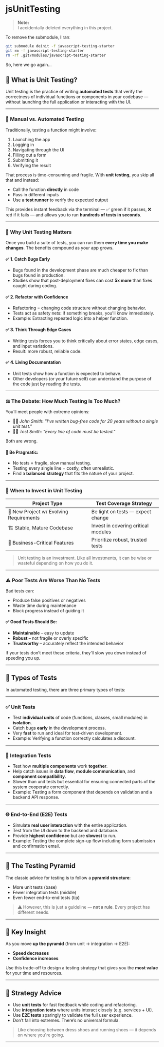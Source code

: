 # jsUnitTesting

> **Note:**  
> I accidentally deleted everything in this project.

To remove the submodule, I ran:

```bash
git submodule deinit -f javascript-testing-starter
git rm -f javascript-testing-starter
rm -rf .git/modules/javascript-testing-starter
```

So, here we go again...

## 🧪 What is Unit Testing?

Unit testing is the practice of writing **automated tests** that verify the correctness of individual functions or components in your codebase — without launching the full application or interacting with the UI.

---

### 🔄 Manual vs. Automated Testing

Traditionally, testing a function might involve:

1. Launching the app
2. Logging in
3. Navigating through the UI
4. Filling out a form
5. Submitting it
6. Verifying the result

That process is time-consuming and fragile. With **unit testing**, you skip all that and instead:

- Call the function **directly** in code
- Pass in different inputs
- Use a **test runner** to verify the expected output

This provides instant feedback via the terminal — ✅ green if it passes, ❌ red if it fails — and allows you to run **hundreds of tests in seconds**.

---

### 🧠 Why Unit Testing Matters

Once you build a suite of tests, you can run them **every time you make changes**. The benefits compound as your app grows.

#### ✅ 1. Catch Bugs Early

- Bugs found in the development phase are much cheaper to fix than bugs found in production.
- Studies show that post-deployment fixes can cost **5x more** than fixes caught during coding.

#### ✅ 2. Refactor with Confidence

- Refactoring = changing code structure without changing behavior.
- Tests act as safety nets: if something breaks, you'll know immediately.
- Example: Extracting repeated logic into a helper function.

#### ✅ 3. Think Through Edge Cases

- Writing tests forces you to think critically about error states, edge cases, and input variations.
- Result: more robust, reliable code.

#### ✅ 4. Living Documentation

- Unit tests show how a function is expected to behave.
- Other developers (or your future self) can understand the purpose of the code just by reading the tests.

---

### ⚖️ The Debate: How Much Testing Is Too Much?

You’ll meet people with extreme opinions:

- 🧔‍♂️ _John Smith_: _"I’ve written bug-free code for 20 years without a single unit test."_
- 🧑‍💻 _Test Smith_: _"Every line of code must be tested."_

Both are wrong.

#### 🧭 Be Pragmatic:

- No tests = fragile, slow manual testing.
- Testing every single line = costly, often unrealistic.
- Find a **balanced strategy** that fits the nature of your project.

---

### 🧠 When to Invest in Unit Testing

| Project Type                            | Test Coverage Strategy              |
| --------------------------------------- | ----------------------------------- |
| 🚧 New Project w/ Evolving Requirements | Be light on tests — expect change   |
| 🏗️ Stable, Mature Codebase              | Invest in covering critical modules |
| 💼 Business-Critical Features           | Prioritize robust, trusted tests    |

> Unit testing is an investment. Like all investments, it can be wise or wasteful depending on how you do it.

---

### ⚠️ Poor Tests Are Worse Than No Tests

Bad tests can:

- Produce false positives or negatives
- Waste time during maintenance
- Block progress instead of guiding it

#### ✅ Good Tests Should Be:

- **Maintainable** – easy to update
- **Robust** – not fragile or overly specific
- **Trustworthy** – accurately reflect the intended behavior

If your tests don’t meet these criteria, they’ll slow you down instead of speeding you up.

---

## 🧪 Types of Tests

In automated testing, there are three primary types of tests:

---

### ✅ Unit Tests

- Test **individual units** of code (functions, classes, small modules) in **isolation**.
- Catch bugs **early** in the development process.
- Very **fast** to run and ideal for test-driven development.
- Example: Verifying a function correctly calculates a discount.

---

### 🔗 Integration Tests

- Test how **multiple components** work **together**.
- Help catch issues in **data flow**, **module communication**, and **component compatibility**.
- Slower than unit tests but essential for ensuring connected parts of the system cooperate correctly.
- Example: Testing a form component that depends on validation and a backend API response.

---

### 🌐 End-to-End (E2E) Tests

- Simulate **real user interaction** with the entire application.
- Test from the UI down to the backend and database.
- Provide **highest confidence** but are **slowest** to run.
- Example: Testing the complete sign-up flow including form submission and confirmation email.

---

## 📐 The Testing Pyramid

The classic advice for testing is to follow a **pyramid structure**:

- More unit tests (base)
- Fewer integration tests (middle)
- Even fewer end-to-end tests (tip)

> ⚠️ However, this is just a guideline — **not a rule**. Every project has different needs.

---

## 🧠 Key Insight

As you move **up the pyramid** (from unit → integration → E2E):

- **Speed decreases**
- **Confidence increases**

Use this trade-off to design a testing strategy that gives you the **most value** for your time and resources.

---

## 🎯 Strategy Advice

- Use **unit tests** for fast feedback while coding and refactoring.
- Use **integration tests** where units interact closely (e.g. services + UI).
- Use **E2E tests** sparingly to validate the full user experience.
- Don’t fall into extremes. There’s no universal formula.

> Like choosing between dress shoes and running shoes — it depends on where you're going.

---

